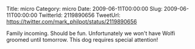Title: micro
Category: micro
Date: 2009-06-11T00:00:00
Slug: 2009-06-11T00:00:00
TwitterId: 2119890656
TweetUrl: https://twitter.com/mark_philpot/status/2119890656

Family incoming. Should be fun. Unfortunately we won't have Wolfi groomed until tomorrow. This dog requires special attention!